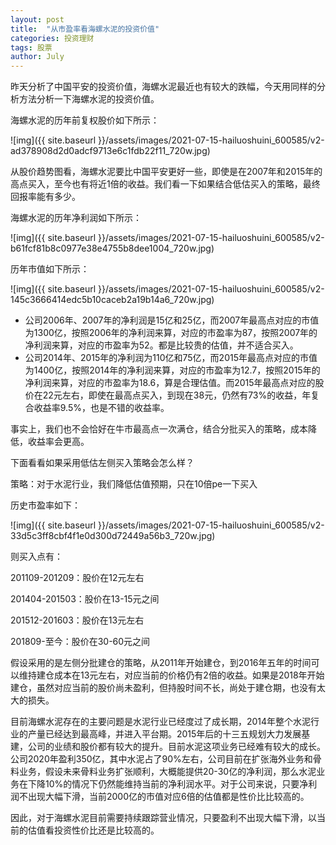 ```yaml
---
layout: post
title:  "从市盈率看海螺水泥的投资价值"
categories: 投资理财
tags: 股票
author: July
---
```


昨天分析了中国平安的投资价值，海螺水泥最近也有较大的跌幅，今天用同样的分析方法分析一下海螺水泥的投资价值。

海螺水泥的历年前复权股价如下所示：

![img]({{ site.baseurl }}/assets/images/2021-07-15-hailuoshuini_600585/v2-ad378908d2d0adcf9713e6c1fdb22f11_720w.jpg)

从股价趋势图看，海螺水泥要比中国平安更好一些，即使是在2007年和2015年的高点买入，至今也有将近1倍的收益。我们看一下如果结合低估买入的策略，最终回报率能有多少。

海螺水泥的历年净利润如下所示：

![img]({{ site.baseurl }}/assets/images/2021-07-15-hailuoshuini_600585/v2-b61fcf81b8c0977e38e4755b8dee1004_720w.jpg)

历年市值如下所示：

![img]({{ site.baseurl }}/assets/images/2021-07-15-hailuoshuini_600585/v2-145c3666414edc5b10caceb2a19b14a6_720w.jpg)

- 公司2006年、2007年的净利润是15亿和25亿，而2007年最高点对应的市值为1300亿，按照2006年的净利润来算，对应的市盈率为87，按照2007年的净利润来算，对应的市盈率为52。都是比较贵的估值，并不适合买入。
- 公司2014年、2015年的净利润为110亿和75亿，而2015年最高点对应的市值为1400亿，按照2014年的净利润来算，对应的市盈率为12.7，按照2015年的净利润来算，对应的市盈率为18.6，算是合理估值。而2015年最高点对应的股价在22元左右，即使在最高点买入，到现在38元，仍然有73%的收益，年复合收益率9.5%，也是不错的收益率。

事实上，我们也不会恰好在牛市最高点一次满仓，结合分批买入的策略，成本降低，收益率会更高。

下面看看如果采用低估左侧买入策略会怎么样？

策略：对于水泥行业，我们降低估值预期，只在10倍pe一下买入

历史市盈率如下：

![img]({{ site.baseurl }}/assets/images/2021-07-15-hailuoshuini_600585/v2-33d5c3ff8cbf4f1e0d300d72449a56b3_720w.jpg)

则买入点有：

201109-201209：股价在12元左右

201404-201503：股价在13-15元之间

201512-201603：股价在13元左右

201809-至今：股价在30-60元之间

假设采用的是左侧分批建仓的策略，从2011年开始建仓，到2016年五年的时间可以维持建仓成本在13元左右，对应当前的价格仍有2倍的收益。如果是2018年开始建仓，虽然对应当前的股价尚未盈利，但持股时间不长，尚处于建仓期，也没有太大的损失。

目前海螺水泥存在的主要问题是水泥行业已经度过了成长期，2014年整个水泥行业的产量已经达到最高峰，并进入平台期。2015年后的十三五规划大力发展基建，公司的业绩和股价都有较大的提升。目前水泥这项业务已经难有较大的成长。公司2020年盈利350亿，其中水泥占了90%左右，公司目前在扩张海外业务和骨料业务，假设未来骨料业务扩张顺利，大概能提供20-30亿的净利润，那么水泥业务在下降10%的情况下仍然能维持当前的净利润水平。对于公司来说，只要净利润不出现大幅下滑，当前2000亿的市值对应6倍的估值都是性价比比较高的。

因此，对于海螺水泥目前需要持续跟踪营业情况，只要盈利不出现大幅下滑，以当前的估值看投资性价比还是比较高的。